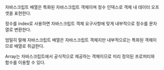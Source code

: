 자바스크립트 배열은 특화된 자바스크립트 객체이며 정수 인덱스로 객체 내 데이터 오프셋을 표현한다.

정수를 index로 사용하면 자바스크립트 객체 요구사항에 맞게 내부적으로 정수를 문자열로 변환한다.

엄밀히 말해 자바스크립트 배열은 자바스크립트 객체지만 내부적으로는 특화된 객체이므로 배열로 취급한다.

Array는 자바스크립트에서 공식적으로 제공하는 객체이므로 미리 정의된 프로퍼티와 함수를 이용할 수 있다.
